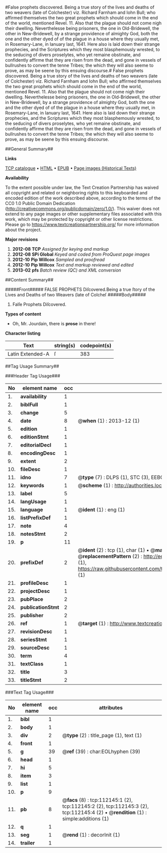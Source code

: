 #False prophets discovered. Being a true story of the lives and deaths of two weavers (late of Colchester) viz. Richard Farnham and Iohn Bull; who affirmed themselves the two great prophets which should come in the end of the world, mentioned Revel. 11. Also that the plague should not come nigh their dwelling. Neverthelesse being prisoners, the one in Old-Bridewell, the other in New-Bridewell, by a strange providence of almighty God, both the one and the other dyed of of the plague in a house where they usually met, in Rosemary-Lane, in Ianuary last, 1641. Here also is laid down their strange prophecies, and the Scriptures which they most blasphemously wrested, to the seducing of divers proselytes, who yet remaine obstinate, and confidently affirme that they are risen from the dead, and gone in vessels of bullrushes to convert the tenne Tribes; the which they will also seeme to prove, as may be seene by this ensuing discourse.#
False prophets discovered. Being a true story of the lives and deaths of two weavers (late of Colchester) viz. Richard Farnham and Iohn Bull; who affirmed themselves the two great prophets which should come in the end of the world, mentioned Revel. 11. Also that the plague should not come nigh their dwelling. Neverthelesse being prisoners, the one in Old-Bridewell, the other in New-Bridewell, by a strange providence of almighty God, both the one and the other dyed of of the plague in a house where they usually met, in Rosemary-Lane, in Ianuary last, 1641. Here also is laid down their strange prophecies, and the Scriptures which they most blasphemously wrested, to the seducing of divers proselytes, who yet remaine obstinate, and confidently affirme that they are risen from the dead, and gone in vessels of bullrushes to convert the tenne Tribes; the which they will also seeme to prove, as may be seene by this ensuing discourse.

##General Summary##

**Links**

[TCP catalogue](http://www.ota.ox.ac.uk/tcp/)  • 
[HTML](http://tei.it.ox.ac.uk/tcp/Texts-HTML/free/A85/A85091.html)  • 
[EPUB](http://tei.it.ox.ac.uk/tcp/Texts-EPUB/free/A85/A85091.epub) • 
[Page images (Historical Texts)](https://historicaltexts.jisc.ac.uk/eebo-99860038e)

**Availability**

To the extent possible under law, the Text Creation Partnership has waived all copyright and related or neighboring rights to this keyboarded and encoded edition of the work described above, according to the terms of the CC0 1.0 Public Domain Dedication (http://creativecommons.org/publicdomain/zero/1.0/). This waiver does not extend to any page images or other supplementary files associated with this work, which may be protected by copyright or other license restrictions. Please go to https://www.textcreationpartnership.org/ for more information about the project.

**Major revisions**

1. __2012-08__ __TCP__ *Assigned for keying and markup*
1. __2012-08__ __SPi Global__ *Keyed and coded from ProQuest page images*
1. __2012-10__ __Pip Willcox__ *Sampled and proofread*
1. __2012-10__ __Pip Willcox__ *Text and markup reviewed and edited*
1. __2013-02__ __pfs__ *Batch review (QC) and XML conversion*

##Content Summary##

#####Front#####
FALSE PROPHETS Diſcovered.Being a true ſtory of the Lives and Deaths of two Weavers (late of Colcheſ
#####Body#####

1. Falſe Prophets Diſcovered.

**Types of content**

  * Oh, Mr. Jourdain, there is **prose** in there!

**Character listing**


|Text|string(s)|codepoint(s)|
|---|---|---|
|Latin Extended-A|ſ|383|

##Tag Usage Summary##

###Header Tag Usage###

|No|element name|occ|attributes|
|---|---|---|---|
|1.|__availability__|1||
|2.|__biblFull__|1||
|3.|__change__|5||
|4.|__date__|8| @__when__ (1) : 2013-12 (1)|
|5.|__edition__|1||
|6.|__editionStmt__|1||
|7.|__editorialDecl__|1||
|8.|__encodingDesc__|1||
|9.|__extent__|2||
|10.|__fileDesc__|1||
|11.|__idno__|7| @__type__ (7) : DLPS (1), STC (3), EEBO-CITATION (1), PROQUEST (1), VID (1)|
|12.|__keywords__|1| @__scheme__ (1) : http://authorities.loc.gov/ (1)|
|13.|__label__|5||
|14.|__langUsage__|1||
|15.|__language__|1| @__ident__ (1) : eng (1)|
|16.|__listPrefixDef__|1||
|17.|__note__|4||
|18.|__notesStmt__|2||
|19.|__p__|11||
|20.|__prefixDef__|2| @__ident__ (2) : tcp (1), char (1)  •  @__matchPattern__ (2) : ([0-9\-]+):([0-9IVX]+) (1), (.+) (1)  •  @__replacementPattern__ (2) : http://eebo.chadwyck.com/downloadtiff?vid=$1&page=$2 (1), https://raw.githubusercontent.com/textcreationpartnership/Texts/master/tcpchars.xml#$1 (1)|
|21.|__profileDesc__|1||
|22.|__projectDesc__|1||
|23.|__pubPlace__|2||
|24.|__publicationStmt__|2||
|25.|__publisher__|2||
|26.|__ref__|1| @__target__ (1) : http://www.textcreationpartnership.org/docs/. (1)|
|27.|__revisionDesc__|1||
|28.|__seriesStmt__|1||
|29.|__sourceDesc__|1||
|30.|__term__|4||
|31.|__textClass__|1||
|32.|__title__|3||
|33.|__titleStmt__|2||


###Text Tag Usage###

|No|element name|occ|attributes|
|---|---|---|---|
|1.|__bibl__|1||
|2.|__body__|1||
|3.|__div__|2| @__type__ (2) : title_page (1), text (1)|
|4.|__front__|1||
|5.|__g__|39| @__ref__ (39) : char:EOLhyphen (39)|
|6.|__head__|1||
|7.|__hi__|5||
|8.|__item__|3||
|9.|__list__|1||
|10.|__p__|9||
|11.|__pb__|8| @__facs__ (8) : tcp:112145:1 (2), tcp:112145:2 (2), tcp:112145:3 (2), tcp:112145:4 (2)  •  @__rendition__ (1) : simple:additions (1)|
|12.|__q__|1||
|13.|__seg__|1| @__rend__ (1) : decorInit (1)|
|14.|__trailer__|1||
